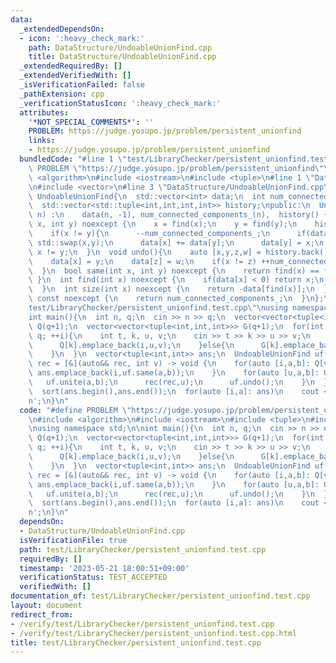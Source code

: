 ```yaml
---
data:
  _extendedDependsOn:
  - icon: ':heavy_check_mark:'
    path: DataStructure/UndoableUnionFind.cpp
    title: DataStructure/UndoableUnionFind.cpp
  _extendedRequiredBy: []
  _extendedVerifiedWith: []
  _isVerificationFailed: false
  _pathExtension: cpp
  _verificationStatusIcon: ':heavy_check_mark:'
  attributes:
    '*NOT_SPECIAL_COMMENTS*': ''
    PROBLEM: https://judge.yosupo.jp/problem/persistent_unionfind
    links:
    - https://judge.yosupo.jp/problem/persistent_unionfind
  bundledCode: "#line 1 \"test/LibraryChecker/persistent_unionfind.test.cpp\"\n#define\
    \ PROBLEM \"https://judge.yosupo.jp/problem/persistent_unionfind\"\n\n#include\
    \ <algorithm>\n#include <iostream>\n#include <tuple>\n#line 1 \"DataStructure/UndoableUnionFind.cpp\"\
    \n#include <vector>\n#line 3 \"DataStructure/UndoableUnionFind.cpp\"\n\nclass\
    \ UndoableUnionFind{\n  std::vector<int> data;\n  int num_connected_components_;\n\
    \  std::vector<std::tuple<int,int,int,int>> history;\npublic:\n  UndoableUnionFind(int\
    \ n) :\n    data(n, -1), num_connected_components_(n),  history() {}\n  bool unite(int\
    \ x, int y) noexcept {\n    x = find(x);\n    y = find(y);\n    history.emplace_back(x,data[x],y,data[y]);\n\
    \    if(x != y){\n      --num_connected_components_;\n      if(data[y] < data[x])\
    \ std::swap(x,y);\n      data[x] += data[y];\n      data[y] = x;\n    }\n    return\
    \ x != y;\n  }\n  void undo(){\n    auto [x,y,z,w] = history.back();\n    history.pop_back();\n\
    \    data[x] = y;\n    data[z] = w;\n    if(x != z) ++num_connected_components_;\n\
    \  }\n  bool same(int x, int y) noexcept {\n    return find(x) == find(y);\n \
    \ }\n  int find(int x) noexcept {\n    if(data[x] < 0) return x;\n    return find(data[x]);\n\
    \  }\n  int size(int x) noexcept {\n    return -data[find(x)];\n  }\n  int num_connected_components()\
    \ const noexcept {\n    return num_connected_components_;\n  }\n};\n#line 7 \"\
    test/LibraryChecker/persistent_unionfind.test.cpp\"\nusing namespace std;\n\n\
    int main(){\n  int n, q;\n  cin >> n >> q;\n  vector<vector<tuple<int,int,int>>>\
    \ Q(q+1);\n  vector<vector<tuple<int,int,int>>> G(q+1);\n  for(int i = 1; i <=\
    \ q; ++i){\n    int t, k, u, v;\n    cin >> t >> k >> u >> v;\n    ++k;\n    if(t){\n\
    \      Q[k].emplace_back(i,u,v);\n    }else{\n      G[k].emplace_back(i,u,v);\n\
    \    }\n  }\n  vector<tuple<int,int>> ans;\n  UndoableUnionFind uf(n);\n  auto\
    \ rec = [&](auto&& rec, int v) -> void {\n    for(auto [i,a,b]: Q[v]){\n     \
    \ ans.emplace_back(i,uf.same(a,b));\n    }\n    for(auto [u,a,b]: G[v]){\n   \
    \   uf.unite(a,b);\n      rec(rec,u);\n      uf.undo();\n    }\n  };\n  rec(rec,0);\n\
    \  sort(ans.begin(),ans.end());\n  for(auto [i,a]: ans)\n    cout << a << '\\\
    n';\n}\n"
  code: "#define PROBLEM \"https://judge.yosupo.jp/problem/persistent_unionfind\"\n\
    \n#include <algorithm>\n#include <iostream>\n#include <tuple>\n#include \"DataStructure/UndoableUnionFind.cpp\"\
    \nusing namespace std;\n\nint main(){\n  int n, q;\n  cin >> n >> q;\n  vector<vector<tuple<int,int,int>>>\
    \ Q(q+1);\n  vector<vector<tuple<int,int,int>>> G(q+1);\n  for(int i = 1; i <=\
    \ q; ++i){\n    int t, k, u, v;\n    cin >> t >> k >> u >> v;\n    ++k;\n    if(t){\n\
    \      Q[k].emplace_back(i,u,v);\n    }else{\n      G[k].emplace_back(i,u,v);\n\
    \    }\n  }\n  vector<tuple<int,int>> ans;\n  UndoableUnionFind uf(n);\n  auto\
    \ rec = [&](auto&& rec, int v) -> void {\n    for(auto [i,a,b]: Q[v]){\n     \
    \ ans.emplace_back(i,uf.same(a,b));\n    }\n    for(auto [u,a,b]: G[v]){\n   \
    \   uf.unite(a,b);\n      rec(rec,u);\n      uf.undo();\n    }\n  };\n  rec(rec,0);\n\
    \  sort(ans.begin(),ans.end());\n  for(auto [i,a]: ans)\n    cout << a << '\\\
    n';\n}\n"
  dependsOn:
  - DataStructure/UndoableUnionFind.cpp
  isVerificationFile: true
  path: test/LibraryChecker/persistent_unionfind.test.cpp
  requiredBy: []
  timestamp: '2023-05-21 18:00:51+09:00'
  verificationStatus: TEST_ACCEPTED
  verifiedWith: []
documentation_of: test/LibraryChecker/persistent_unionfind.test.cpp
layout: document
redirect_from:
- /verify/test/LibraryChecker/persistent_unionfind.test.cpp
- /verify/test/LibraryChecker/persistent_unionfind.test.cpp.html
title: test/LibraryChecker/persistent_unionfind.test.cpp
---
```


